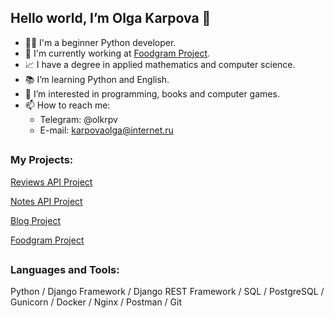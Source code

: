 ## Hello world, I’m Olga Karpova 👋
- 👩‍💻 I'm a beginner Python developer.
- 🔧 I'm currently working at [Foodgram Project](https://github.com/olkrpv/foodgram-project-react).
- 📈 I have a degree in applied mathematics and computer science.
- 📚 I’m learning Python and English.
- 👀 I’m interested in programming, books and computer games.
- 📫 How to reach me:
  - Telegram: @olkrpv
  - E-mail: karpovaolga@internet.ru
##

### My Projects:
[Reviews API Project](https://github.com/olkrpv/reviews_api_project)

[Notes API Project](https://github.com/olkrpv/notes_api_project)

[Blog Project](https://github.com/olkrpv/blog_project)

[Foodgram Project](https://github.com/olkrpv/foodgram-project-react)
##

### Languages and Tools:
Python / Django Framework / Django REST Framework / SQL / PostgreSQL / Gunicorn / Docker / Nginx / Postman / Git

<!---
olkrpv/olkrpv is a ✨ special ✨ repository because its `README.md` (this file) appears on your GitHub profile.
You can click the Preview link to take a look at your changes.
--->
